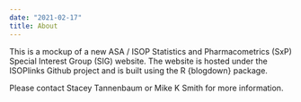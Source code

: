 ```yaml
---
date: "2021-02-17"
title: About
---
```


This is a mockup of a new ASA / ISOP Statistics and Pharmacometrics (SxP) 
Special Interest Group (SIG) website. The website is hosted under the ISOPlinks
Github project and is built using the R {blogdown} package.

Please contact Stacey Tannenbaum or Mike K Smith for more information.